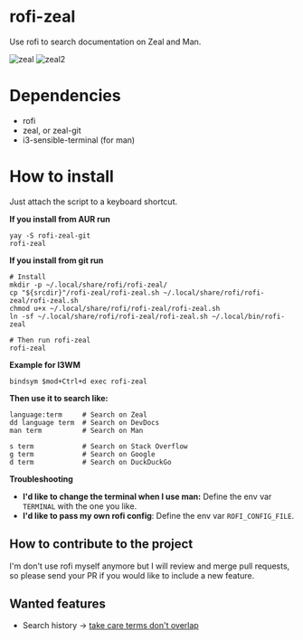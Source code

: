 # rofi-zeal
Use rofi to search documentation on Zeal and Man.

![zeal](https://user-images.githubusercontent.com/3357792/218284465-55bc4bbd-cb48-433a-8892-836783cf32b7.png)
![zeal2](https://user-images.githubusercontent.com/3357792/218284485-4ea7d585-c067-4943-b891-52b9df0d61ab.png)


Dependencies
==========

  * rofi
  * zeal, or zeal-git
  * i3-sensible-terminal (for man)

How to install
==========
Just attach the script to a keyboard shortcut.

**If you install from AUR run**

    yay -S rofi-zeal-git
    rofi-zeal

**If you install from git run**

    # Install
    mkdir -p ~/.local/share/rofi/rofi-zeal/
    cp "${srcdir}"/rofi-zeal/rofi-zeal.sh ~/.local/share/rofi/rofi-zeal/rofi-zeal.sh
    chmod u+x ~/.local/share/rofi/rofi-zeal/rofi-zeal.sh
    ln -sf ~/.local/share/rofi/rofi-zeal/rofi-zeal.sh ~/.local/bin/rofi-zeal

    # Then run rofi-zeal
    rofi-zeal

**Example for I3WM**

    bindsym $mod+Ctrl+d exec rofi-zeal

**Then use it to search like:**

    language:term     # Search on Zeal
    dd language term  # Search on DevDocs
    man term          # Search on Man
    
    s term            # Search on Stack Overflow
    g term            # Search on Google
    d term            # Search on DuckDuckGo

**Troubleshooting**

* **I'd like to change the terminal when I use man:** Define the env var `TERMINAL` with the one you like.
* **I'd like to pass my own rofi config**: Define the env var `ROFI_CONFIG_FILE`.

## How to contribute to the project
I'm don't use rofi myself anymore but I will review and merge pull requests, so please send your PR if you would like to include a new feature.

## Wanted features
* Search history → [take care terms don't overlap](https://github.com/Zeioth/rofi-zeal/issues/3)
